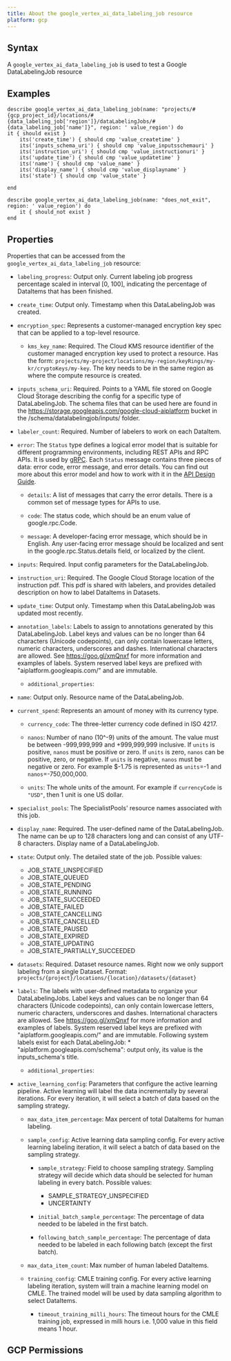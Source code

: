 ```yaml
---
title: About the google_vertex_ai_data_labeling_job resource
platform: gcp
---
```


## Syntax
A `google_vertex_ai_data_labeling_job` is used to test a Google DataLabelingJob resource

## Examples
```
describe google_vertex_ai_data_labeling_job(name: "projects/#{gcp_project_id}/locations/#{data_labeling_job['region']}/dataLabelingJobs/#{data_labeling_job['name']}", region: ' value_region') do
it { should exist }
	its('create_time') { should cmp 'value_createtime' }
	its('inputs_schema_uri') { should cmp 'value_inputsschemauri' }
	its('instruction_uri') { should cmp 'value_instructionuri' }
	its('update_time') { should cmp 'value_updatetime' }
	its('name') { should cmp 'value_name' }
	its('display_name') { should cmp 'value_displayname' }
	its('state') { should cmp 'value_state' }

end

describe google_vertex_ai_data_labeling_job(name: "does_not_exit", region: ' value_region') do
	it { should_not exist }
end
```

## Properties
Properties that can be accessed from the `google_vertex_ai_data_labeling_job` resource:


  * `labeling_progress`: Output only. Current labeling job progress percentage scaled in interval [0, 100], indicating the percentage of DataItems that has been finished.

  * `create_time`: Output only. Timestamp when this DataLabelingJob was created.

  * `encryption_spec`: Represents a customer-managed encryption key spec that can be applied to a top-level resource.

    * `kms_key_name`: Required. The Cloud KMS resource identifier of the customer managed encryption key used to protect a resource. Has the form: `projects/my-project/locations/my-region/keyRings/my-kr/cryptoKeys/my-key`. The key needs to be in the same region as where the compute resource is created.

  * `inputs_schema_uri`: Required. Points to a YAML file stored on Google Cloud Storage describing the config for a specific type of DataLabelingJob. The schema files that can be used here are found in the https://storage.googleapis.com/google-cloud-aiplatform bucket in the /schema/datalabelingjob/inputs/ folder.

  * `labeler_count`: Required. Number of labelers to work on each DataItem.

  * `error`: The `Status` type defines a logical error model that is suitable for different programming environments, including REST APIs and RPC APIs. It is used by [gRPC](https://github.com/grpc). Each `Status` message contains three pieces of data: error code, error message, and error details. You can find out more about this error model and how to work with it in the [API Design Guide](https://cloud.google.com/apis/design/errors).

    * `details`: A list of messages that carry the error details. There is a common set of message types for APIs to use.

    * `code`: The status code, which should be an enum value of google.rpc.Code.

    * `message`: A developer-facing error message, which should be in English. Any user-facing error message should be localized and sent in the google.rpc.Status.details field, or localized by the client.

  * `inputs`: Required. Input config parameters for the DataLabelingJob.

  * `instruction_uri`: Required. The Google Cloud Storage location of the instruction pdf. This pdf is shared with labelers, and provides detailed description on how to label DataItems in Datasets.

  * `update_time`: Output only. Timestamp when this DataLabelingJob was updated most recently.

  * `annotation_labels`: Labels to assign to annotations generated by this DataLabelingJob. Label keys and values can be no longer than 64 characters (Unicode codepoints), can only contain lowercase letters, numeric characters, underscores and dashes. International characters are allowed. See https://goo.gl/xmQnxf for more information and examples of labels. System reserved label keys are prefixed with "aiplatform.googleapis.com/" and are immutable.

    * `additional_properties`: 

  * `name`: Output only. Resource name of the DataLabelingJob.

  * `current_spend`: Represents an amount of money with its currency type.

    * `currency_code`: The three-letter currency code defined in ISO 4217.

    * `nanos`: Number of nano (10^-9) units of the amount. The value must be between -999,999,999 and +999,999,999 inclusive. If `units` is positive, `nanos` must be positive or zero. If `units` is zero, `nanos` can be positive, zero, or negative. If `units` is negative, `nanos` must be negative or zero. For example $-1.75 is represented as `units`=-1 and `nanos`=-750,000,000.

    * `units`: The whole units of the amount. For example if `currencyCode` is `"USD"`, then 1 unit is one US dollar.

  * `specialist_pools`: The SpecialistPools' resource names associated with this job.

  * `display_name`: Required. The user-defined name of the DataLabelingJob. The name can be up to 128 characters long and can consist of any UTF-8 characters. Display name of a DataLabelingJob.

  * `state`: Output only. The detailed state of the job.
  Possible values:
    * JOB_STATE_UNSPECIFIED
    * JOB_STATE_QUEUED
    * JOB_STATE_PENDING
    * JOB_STATE_RUNNING
    * JOB_STATE_SUCCEEDED
    * JOB_STATE_FAILED
    * JOB_STATE_CANCELLING
    * JOB_STATE_CANCELLED
    * JOB_STATE_PAUSED
    * JOB_STATE_EXPIRED
    * JOB_STATE_UPDATING
    * JOB_STATE_PARTIALLY_SUCCEEDED

  * `datasets`: Required. Dataset resource names. Right now we only support labeling from a single Dataset. Format: `projects/{project}/locations/{location}/datasets/{dataset}`

  * `labels`: The labels with user-defined metadata to organize your DataLabelingJobs. Label keys and values can be no longer than 64 characters (Unicode codepoints), can only contain lowercase letters, numeric characters, underscores and dashes. International characters are allowed. See https://goo.gl/xmQnxf for more information and examples of labels. System reserved label keys are prefixed with "aiplatform.googleapis.com/" and are immutable. Following system labels exist for each DataLabelingJob: * "aiplatform.googleapis.com/schema": output only, its value is the inputs_schema's title.

    * `additional_properties`: 

  * `active_learning_config`: Parameters that configure the active learning pipeline. Active learning will label the data incrementally by several iterations. For every iteration, it will select a batch of data based on the sampling strategy.

    * `max_data_item_percentage`: Max percent of total DataItems for human labeling.

    * `sample_config`: Active learning data sampling config. For every active learning labeling iteration, it will select a batch of data based on the sampling strategy.

      * `sample_strategy`: Field to choose sampling strategy. Sampling strategy will decide which data should be selected for human labeling in every batch.
      Possible values:
        * SAMPLE_STRATEGY_UNSPECIFIED
        * UNCERTAINTY

      * `initial_batch_sample_percentage`: The percentage of data needed to be labeled in the first batch.

      * `following_batch_sample_percentage`: The percentage of data needed to be labeled in each following batch (except the first batch).

    * `max_data_item_count`: Max number of human labeled DataItems.

    * `training_config`: CMLE training config. For every active learning labeling iteration, system will train a machine learning model on CMLE. The trained model will be used by data sampling algorithm to select DataItems.

      * `timeout_training_milli_hours`: The timeout hours for the CMLE training job, expressed in milli hours i.e. 1,000 value in this field means 1 hour.


## GCP Permissions
